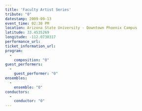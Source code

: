 ```yaml
---
title: 'Faculty Artist Series'
tribute: "0"
datestamp: 2009-09-13
event_time: 02:30 PM
location: Arizona State University - Downtown Phoenix Campus
latitude: 33.4535269
longitude: -112.0730317
performance_url: 
ticket_information_url: 
program: 
  -
    composition: "0"
guest_performers: 
  -
    guest_performer: "0"
ensembles: 
  -
    ensemble: "0"
conductors: 
  -
    conductor: "0"
---
```

